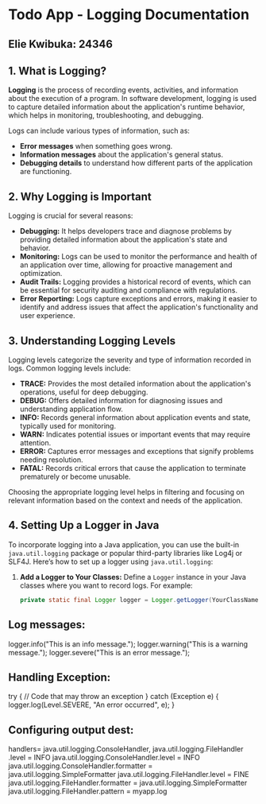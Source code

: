 # Todo App - Logging Documentation
## Elie Kwibuka: 24346
## 1. What is Logging?

**Logging** is the process of recording events, activities, and information about the execution of a program. In software development, logging is used to capture detailed information about the application's runtime behavior, which helps in monitoring, troubleshooting, and debugging.

Logs can include various types of information, such as:
- **Error messages** when something goes wrong.
- **Information messages** about the application's general status.
- **Debugging details** to understand how different parts of the application are functioning.

## 2. Why Logging is Important

Logging is crucial for several reasons:
- **Debugging:** It helps developers trace and diagnose problems by providing detailed information about the application's state and behavior.
- **Monitoring:** Logs can be used to monitor the performance and health of an application over time, allowing for proactive management and optimization.
- **Audit Trails:** Logging provides a historical record of events, which can be essential for security auditing and compliance with regulations.
- **Error Reporting:** Logs capture exceptions and errors, making it easier to identify and address issues that affect the application's functionality and user experience.

## 3. Understanding Logging Levels

Logging levels categorize the severity and type of information recorded in logs. Common logging levels include:
- **TRACE:** Provides the most detailed information about the application's operations, useful for deep debugging.
- **DEBUG:** Offers detailed information for diagnosing issues and understanding application flow.
- **INFO:** Records general information about application events and state, typically used for monitoring.
- **WARN:** Indicates potential issues or important events that may require attention.
- **ERROR:** Captures error messages and exceptions that signify problems needing resolution.
- **FATAL:** Records critical errors that cause the application to terminate prematurely or become unusable.

Choosing the appropriate logging level helps in filtering and focusing on relevant information based on the context and needs of the application.

## 4. Setting Up a Logger in Java

To incorporate logging into a Java application, you can use the built-in `java.util.logging` package or popular third-party libraries like Log4j or SLF4J. Here’s how to set up a logger using `java.util.logging`:

1. **Add a Logger to Your Classes:**
   Define a `Logger` instance in your Java classes where you want to record logs. For example:

   ```java
   private static final Logger logger = Logger.getLogger(YourClassName.class.getName());


## Log messages:
logger.info("This is an info message.");
logger.warning("This is a warning message.");
logger.severe("This is an error message.");

## Handling Exception: 
try {
    // Code that may throw an exception
} catch (Exception e) {
    logger.log(Level.SEVERE, "An error occurred", e);
}

## Configuring output dest:

handlers= java.util.logging.ConsoleHandler, java.util.logging.FileHandler
.level = INFO
java.util.logging.ConsoleHandler.level = INFO
java.util.logging.ConsoleHandler.formatter = java.util.logging.SimpleFormatter
java.util.logging.FileHandler.level = FINE
java.util.logging.FileHandler.formatter = java.util.logging.SimpleFormatter
java.util.logging.FileHandler.pattern = myapp.log
